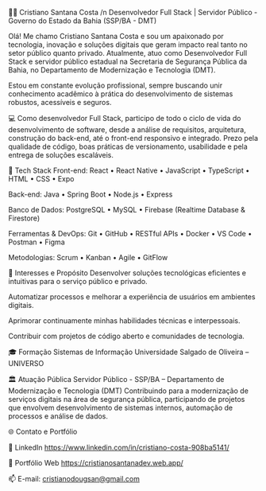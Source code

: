 👨‍💻 Cristiano Santana Costa /n
Desenvolvedor Full Stack | Servidor Público - Governo do Estado da Bahia (SSP/BA - DMT) 

Olá! Me chamo Cristiano Santana Costa e sou um apaixonado por tecnologia, inovação e soluções digitais que geram impacto real tanto no setor público quanto privado. Atualmente, atuo como Desenvolvedor Full Stack e servidor público estadual na Secretaria de Segurança Pública da Bahia, no Departamento de Modernização e Tecnologia (DMT).

Estou em constante evolução profissional, sempre buscando unir conhecimento acadêmico à prática do desenvolvimento de sistemas robustos, acessíveis e seguros.

💻 Como desenvolvedor Full Stack, participo de todo o ciclo de vida do desenvolvimento de software, desde a análise de requisitos, arquitetura, construção do back-end, até o front-end responsivo e integrado. Prezo pela qualidade de código, boas práticas de versionamento, usabilidade e pela entrega de soluções escaláveis.

🚀 Tech Stack
Front-end:
React • React Native • JavaScript • TypeScript • HTML • CSS • Expo

Back-end:
Java • Spring Boot • Node.js • Express

Banco de Dados:
PostgreSQL • MySQL • Firebase (Realtime Database & Firestore)

Ferramentas & DevOps:
Git • GitHub • RESTful APIs • Docker • VS Code • Postman • Figma

Metodologias:
Scrum • Kanban • Agile • GitFlow

🧠 Interesses e Propósito
Desenvolver soluções tecnológicas eficientes e intuitivas para o serviço público e privado.

Automatizar processos e melhorar a experiência de usuários em ambientes digitais.

Aprimorar continuamente minhas habilidades técnicas e interpessoais.

Contribuir com projetos de código aberto e comunidades de tecnologia.

🎓 Formação
Sistemas de Informação
Universidade Salgado de Oliveira – UNIVERSO

🏛️ Atuação Pública
Servidor Público - SSP/BA – Departamento de Modernização e Tecnologia (DMT)
Contribuindo para a modernização de serviços digitais na área de segurança pública, participando de projetos que envolvem desenvolvimento de sistemas internos, automação de processos e análise de dados.

🌐 Contato e Portfólio


🔗 LinkedIn https://www.linkedin.com/in/cristiano-costa-908ba5141/


🔗 Portfólio Web  https://cristianosantanadev.web.app/


📫 E-mail: cristianodougsan@gmail.com

